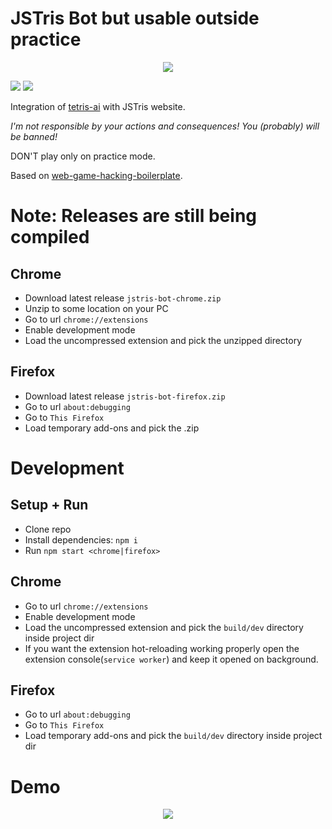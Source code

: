 # JSTris Bot but usable outside practice

<p align="center">
  <image src="public/icon128.png"></image>
</p>

![](https://img.shields.io/github/v/release/vanflux/jstetris-bot)
![](https://img.shields.io/github/actions/workflow/status/vanflux/jstetris-bot/full.yml?branch=main)

Integration of [tetris-ai](https://github.com/vanflux/tetris-ai) with JSTris website.

*I'm not responsible by your actions and consequences! You (probably) will be banned!*

 DON'T play only on practice mode.

Based on [web-game-hacking-boilerplate](https://github.com/vanflux/web-game-hacking-boilerplate.git).


# Note: Releases are still being compiled

## Chrome

- Download latest release `jstris-bot-chrome.zip`
- Unzip to some location on your PC
- Go to url `chrome://extensions`
- Enable development mode
- Load the uncompressed extension and pick the unzipped directory

## Firefox

- Download latest release `jstris-bot-firefox.zip`
- Go to url `about:debugging`
- Go to `This Firefox`
- Load temporary add-ons and pick the .zip

# Development

## Setup + Run

- Clone repo
- Install dependencies: `npm i`
- Run `npm start <chrome|firefox>`

## Chrome

- Go to url `chrome://extensions`
- Enable development mode
- Load the uncompressed extension and pick the `build/dev` directory inside project dir
- If you want the extension hot-reloading working properly open the extension console(`service worker`) and keep it opened on background.

## Firefox

- Go to url `about:debugging`
- Go to `This Firefox`
- Load temporary add-ons and pick the `build/dev` directory inside project dir

# Demo

<p align="center">
  <image src="gifs/demo1.gif"></image>
</p>
